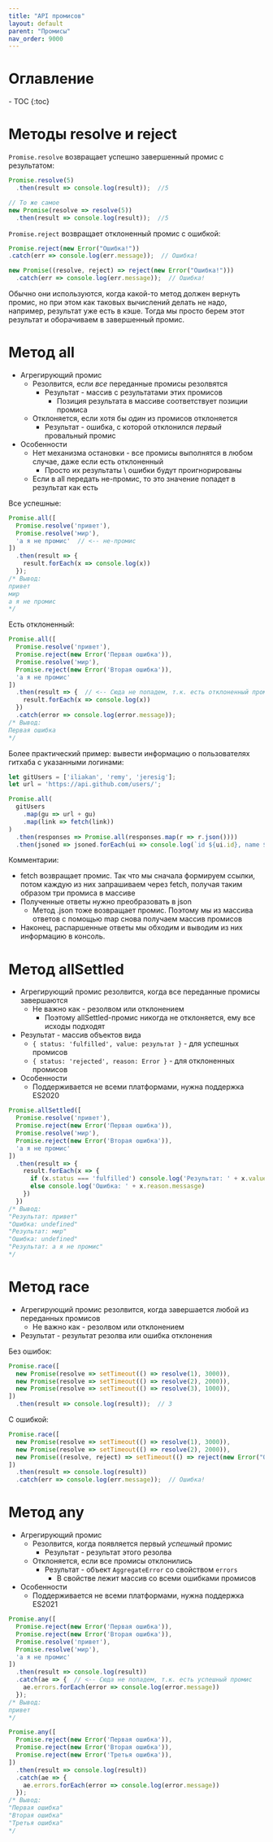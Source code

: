 ```yaml
---
title: "API промисов"
layout: default
parent: "Промисы"
nav_order: 9000
---
```




<h1>Оглавление</h1>
- TOC
{:toc}






# Методы resolve и reject

`Promise.resolve` возвращает успешно завершенный промис с результатом:

```javascript
Promise.resolve(5)
  .then(result => console.log(result));  //5

// То же самое
new Promise(resolve => resolve(5))
  .then(result => console.log(result));  //5
```

`Promise.reject` возвращает отклоненный промис с ошибкой:

```javascript
Promise.reject(new Error("Ошибка!"))
.catch(err => console.log(err.message));  // Ошибка!

new Promise((resolve, reject) => reject(new Error("Ошибка!")))
  .catch(err => console.log(err.message));  // Ошибка!
```

Обычно они используются, когда какой-то метод должен вернуть промис, но при этом как таковых вычислений делать не надо, например, результат уже есть в кэше. Тогда мы просто берем этот результат и оборачиваем в завершенный промис.

# Метод all

- Агрегирующий промис
  - Резолвится, если *все* переданные промисы резолвятся
    - Результат - массив с результатами этих промисов
      - Позиция результата в массиве соответствует позиции промиса
  - Отклоняется, если хотя бы *один* из промисов отклоняется
    - Результат - ошибка, с которой отклонился *первый* провальный промис
- Особенности
  - Нет механизма остановки - все промисы выполнятся в любом случае, даже если есть отклоненный
    - Просто их результаты \ ошибки будут проигнорированы
  - Если в all передать не-промис, то это значение попадет в результат как есть

Все успешные:

```javascript
Promise.all([
  Promise.resolve('привет'),
  Promise.resolve('мир'),
  'а я не промис'  // <-- не-промис
])
  .then(result => {
    result.forEach(x => console.log(x))
  });
/* Вывод:
привет 
мир 
а я не промис
*/
```

Есть отклоненный:

```javascript
Promise.all([
  Promise.resolve('привет'),
  Promise.reject(new Error('Первая ошибка')),
  Promise.resolve('мир'),
  Promise.reject(new Error('Вторая ошибка')),
  'а я не промис'
])
  .then(result => {  // <-- Сюда не попадем, т.к. есть отклоненный промис
    result.forEach(x => console.log(x))
  })
  .catch(error => console.log(error.message));
/* Вывод:
Первая ошибка
*/
```

Более практический пример: вывести информацию о пользователях гитхаба с указанными логинами:

```javascript
let gitUsers = ['iliakan', 'remy', 'jeresig'];
let url = 'https://api.github.com/users/';

Promise.all(
  gitUsers
    .map(gu => url + gu)
    .map(link => fetch(link))
)
  .then(responses => Promise.all(responses.map(r => r.json())))
  .then(jsoned => jsoned.forEach(ui => console.log(`id ${ui.id}, name ${ui.name}`)));
```

Комментарии:

* fetch возвращает промис. Так что мы сначала формируем ссылки, потом каждую из них запрашиваем через fetch, получая таким образом три промиса в массиве
* Полученные ответы нужно преобразовать в json
  * Метод .json тоже возвращает промис. Поэтому мы из массива ответов с помощью map снова получаем массив промисов
* Наконец, распаршенные ответы мы обходим и выводим из них информацию в консоль.



# Метод allSettled

- Агрегирующий промис резолвится, когда все переданные промисы завершаются
  - Не важно как - резолвом или отклонением
    - Поэтому allSettled-промис никогда не отклоняется, ему все исходы подходят
- Результат - массив объектов вида
  - `{ status: 'fulfilled', value: результат }` - для успешных промисов
  - `{ status: 'rejected', reason: Error }` - для отклоненных промисов
- Особенности
  - Поддерживается не всеми платформами, нужна поддержка ES2020

```javascript
Promise.allSettled([
  Promise.resolve('привет'),
  Promise.reject(new Error('Первая ошибка')),
  Promise.resolve('мир'),
  Promise.reject(new Error('Вторая ошибка')),
  'а я не промис'
])
  .then(result => {
    result.forEach(x => {
      if (x.status === 'fulfilled') console.log('Результат: ' + x.value)
      else console.log('Ошибка: ' + x.reason.messasge)
    })
  })
/* Вывод:
"Результат: привет"
"Ошибка: undefined"
"Результат: мир"
"Ошибка: undefined"
"Результат: а я не промис"
*/
```



# Метод race

- Агрегирующий промис резолвится, когда завершается любой из переданных промисов
  - Не важно как - резолвом или отклонением
- Результат - результат резолва или ошибка отклонения

Без ошибок:

```javascript
Promise.race([
  new Promise(resolve => setTimeout(() => resolve(1), 3000)),
  new Promise(resolve => setTimeout(() => resolve(2), 2000)),
  new Promise(resolve => setTimeout(() => resolve(3), 1000)),
])
  .then(result => console.log(result));  // 3
```

С ошибкой:

```javascript
Promise.race([
  new Promise(resolve => setTimeout(() => resolve(1), 3000)),
  new Promise(resolve => setTimeout(() => resolve(2), 2000)),
  new Promise((resolve, reject) => setTimeout(() => reject(new Error("Ошибка!")), 1000)),
])
  .then(result => console.log(result))
  .catch(err => console.log(err.message));  // Ошибка!
```

# Метод any

- Агрегирующий промис
  - Резолвится, когда появляется первый *успешный* промис
    - Результат - результат этого резолва
  - Отклоняется, если все промисы отклонились
    - Результат - объект `AggregateError` со свойством `errors`
      - В свойстве лежит массив со всеми ошибками промисов
- Особенности
  - Поддерживается не всеми платформами, нужна поддержка ES2021

```javascript
Promise.any([
  Promise.reject(new Error('Первая ошибка')),
  Promise.reject(new Error('Вторая ошибка')),
  Promise.resolve('привет'),
  Promise.resolve('мир'),
  'а я не промис'
])
  .then(result => console.log(result))
  .catch(ae => {  // <-- Сюда не попадем, т.к. есть успешный промис
    ae.errors.forEach(error => console.log(error.message))
  });
/* Вывод:
привет
*/
```

```javascript
Promise.any([
  Promise.reject(new Error('Первая ошибка')),
  Promise.reject(new Error('Вторая ошибка')),
  Promise.reject(new Error('Третья ошибка')),
])
  .then(result => console.log(result))
  .catch(ae => {
    ae.errors.forEach(error => console.log(error.message))
  });
/* Вывод:
"Первая ошибка"
"Вторая ошибка"
"Третья ошибка"
*/
```

